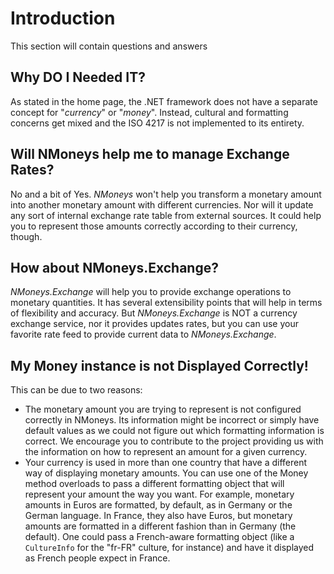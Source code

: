 # Introduction #

This section will contain questions and answers

## Why DO I Needed IT? ##
As stated in the home page, the .NET framework does not have a separate concept for "_currency_" or "_money_". Instead, cultural and formatting concerns get mixed and the ISO 4217 is not implemented to its entirety.

## Will NMoneys help me to manage Exchange Rates? ##
No and a bit of Yes.
_NMoneys_ won't help you transform a monetary amount into another monetary amount with different currencies. Nor will it update any sort of internal exchange rate table from external sources.
It could help you to represent those amounts correctly according to their currency, though.

## How about NMoneys.Exchange? ##
_NMoneys.Exchange_ will help you to provide exchange operations to monetary quantities. It has several extensibility points that will help in terms of flexibility and accuracy.
But _NMoneys.Exchange_ is NOT a currency exchange service, nor it provides updates rates, but you can use your favorite rate feed to provide current data to _NMoneys.Exchange_.

## My Money instance is not Displayed Correctly! ##
This can be due to two reasons:
  * The monetary amount you are trying to represent is not configured correctly in NMoneys. Its information might be incorrect or simply have default values as we could not figure out which formatting information is correct. We encourage you to contribute to the project providing us with the information on how to represent an amount for a given currency.
  * Your currency is used in more than one country that have a different way of displaying monetary amounts. You can use one of the Money method overloads to pass a different formatting object that will represent your amount the way you want.
For example, monetary amounts in Euros are formatted, by default, as in Germany or the German language. In France, they also have Euros, but monetary amounts are formatted in a different fashion than in Germany (the default). One could pass a French-aware formatting object (like a `CultureInfo` for the "fr-FR" culture, for instance) and have it displayed as French people expect in France.